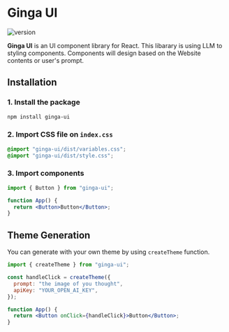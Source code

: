 # Ginga UI

![version](https://img.shields.io/github/package-json/v/newt239/ginga-ui?style=flat)

**Ginga UI** is an UI component library for React. This libarary is using LLM to styling components. Components will design based on the Website contents or user's prompt.

## Installation

### 1. Install the package

```bash
npm install ginga-ui
```

### 2. Import CSS file on `index.css`

```css
@import "ginga-ui/dist/variables.css";
@import "ginga-ui/dist/style.css";
```

### 3. Import components

```jsx
import { Button } from "ginga-ui";

function App() {
  return <Button>Button</Button>;
}
```

## Theme Generation

You can generate with your own theme by using `createTheme` function.

```jsx
import { createTheme } from "ginga-ui";

const handleClick = createTheme({
  prompt: "the image of you thought",
  apiKey: "YOUR_OPEN_AI_KEY",
});

function App() {
  return <Button onClick={handleClick}>Button</Button>;
}
```
